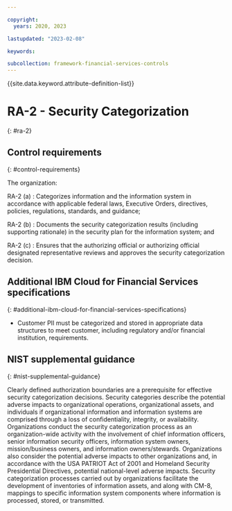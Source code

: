 ```yaml
---

copyright:
  years: 2020, 2023

lastupdated: "2023-02-08"

keywords:

subcollection: framework-financial-services-controls
---
```


{{site.data.keyword.attribute-definition-list}}

               
# RA-2 - Security Categorization
{: #ra-2}

## Control requirements
{: #control-requirements}

The organization:

RA-2 (a)
    : Categorizes information and the information system in accordance with applicable federal laws, Executive Orders, directives, policies, regulations, standards, and guidance;

RA-2 (b)
    : Documents the security categorization results (including supporting rationale) in the security plan for the information system; and

RA-2 (c)
    : Ensures that the authorizing official or authorizing official designated representative reviews and approves the security categorization decision.

## Additional IBM Cloud for Financial Services specifications
{: #additional-ibm-cloud-for-financial-services-specifications}

- Customer PII must be categorized and stored in appropriate data structures to meet customer, including regulatory and/or financial institution, requirements.

## NIST supplemental guidance
{: #nist-supplemental-guidance}

Clearly defined authorization boundaries are a prerequisite for effective security categorization decisions. Security categories describe the potential adverse impacts to organizational operations, organizational assets, and individuals if organizational information and information systems are comprised through a loss of confidentiality, integrity, or availability. Organizations conduct the security categorization process as an organization-wide activity with the involvement of chief information officers, senior information security officers, information system owners, mission/business owners, and information owners/stewards. Organizations also consider the potential adverse impacts to other organizations and, in accordance with the USA PATRIOT Act of 2001 and Homeland Security Presidential Directives, potential national-level adverse impacts. Security categorization processes carried out by organizations facilitate the development of inventories of information assets, and along with CM-8, mappings to specific information system components where information is processed, stored, or transmitted.






